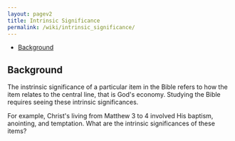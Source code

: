 ```yaml
---
layout: pagev2
title: Intrinsic Significance
permalink: /wiki/intrinsic_significance/
---
```

- [Background](#background)

## Background

The instrinsic significance of a particular item in the Bible refers to how the item relates to the central line, that is God's economy. Studying the Bible requires seeing these intrinsic significances.

For example, Christ's living from Matthew 3 to 4 involved His baptism, anointing, and temptation. What are the intrinsic significances of these items?
